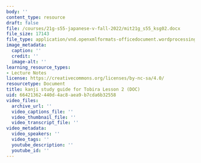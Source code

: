```yaml
---
body: ''
content_type: resource
draft: false
file: /courses/21g-s55-japanese-v-fall-2022/mit21g_s55_ksg02.docx
file_size: 17143
file_type: application/vnd.openxmlformats-officedocument.wordprocessingml.document
image_metadata:
  caption: ''
  credit: ''
  image-alt: ''
learning_resource_types:
- Lecture Notes
license: https://creativecommons.org/licenses/by-nc-sa/4.0/
resourcetype: Document
title: kanji study guide for Tobira Lesson 2 (DOC)
uid: 66421362-440d-4ac8-aea9-b7cda6b32558
video_files:
  archive_url: ''
  video_captions_file: ''
  video_thumbnail_file: ''
  video_transcript_file: ''
video_metadata:
  video_speakers: ''
  video_tags: ''
  youtube_description: ''
  youtube_id: ''
---
```

